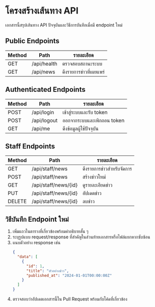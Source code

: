 # โครงสร้างเส้นทาง API

เอกสารนี้สรุปเส้นทาง API ปัจจุบันและวิธีการบันทึกเมื่อมี endpoint ใหม่

## Public Endpoints
| Method | Path | รายละเอียด |
| --- | --- | --- |
| GET | /api/health | ตรวจสอบสถานะระบบ |
| GET | /api/news | ดึงรายการข่าวที่เผยแพร่ |

## Authenticated Endpoints
| Method | Path | รายละเอียด |
| --- | --- | --- |
| POST | /api/login | เข้าสู่ระบบและรับ token |
| POST | /api/logout | ออกจากระบบและเพิกถอน token |
| GET | /api/me | ดึงข้อมูลผู้ใช้ปัจจุบัน |

## Staff Endpoints
| Method | Path | รายละเอียด |
| --- | --- | --- |
| GET | /api/staff/news | ดึงรายการข่าวสำหรับจัดการ |
| POST | /api/staff/news | สร้างข่าวใหม่ |
| GET | /api/staff/news/{id} | ดูรายละเอียดข่าว |
| PUT | /api/staff/news/{id} | อัปเดตข่าว |
| DELETE | /api/staff/news/{id} | ลบข่าว |

## วิธีบันทึก Endpoint ใหม่
1. เพิ่มแถวในตารางที่เกี่ยวข้องพร้อมคำอธิบายสั้น ๆ
2. ระบุรูปแบบ request/response ที่สำคัญในส่วนท้ายเอกสารหรือไฟล์แยกหากซับซ้อน
3. แนบตัวอย่าง response เช่น
   ```json
   {
     "data": [
       {
         "id": 1,
         "title": "ตัวอย่างข่าว",
         "published_at": "2024-01-01T00:00:00Z"
       }
     ]
   }
   ```
4. ตรวจสอบว่าอัปเดตเอกสารนี้ใน Pull Request พร้อมกับโค้ดที่เกี่ยวข้อง
